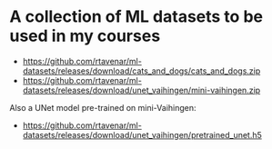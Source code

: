 # A collection of ML datasets to be used in my courses

* <https://github.com/rtavenar/ml-datasets/releases/download/cats_and_dogs/cats_and_dogs.zip>
* <https://github.com/rtavenar/ml-datasets/releases/download/unet_vaihingen/mini-vaihingen.zip>

Also a UNet model pre-trained on mini-Vaihingen:

* <https://github.com/rtavenar/ml-datasets/releases/download/unet_vaihingen/pretrained_unet.h5>